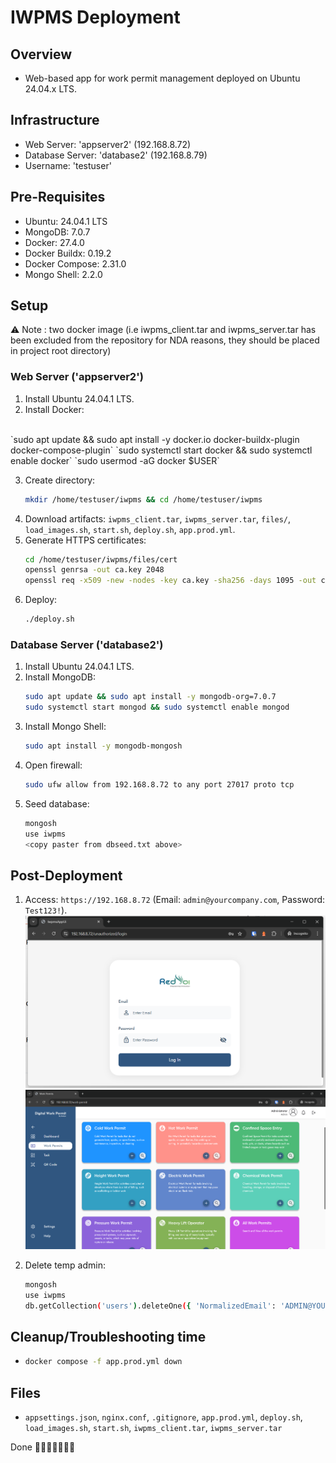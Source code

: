 # IWPMS Deployment

## Overview
- Web-based app for work permit management deployed on Ubuntu 24.04.x LTS.

## Infrastructure
- Web Server: 'appserver2' (192.168.8.72)
- Database Server: 'database2' (192.168.8.79)
- Username: 'testuser'

## Pre-Requisites
- Ubuntu: 24.04.1 LTS
- MongoDB: 7.0.7
- Docker: 27.4.0
- Docker Buildx: 0.19.2
- Docker Compose: 2.31.0
- Mongo Shell: 2.2.0

## Setup

⚠️ Note : two docker image (i.e iwpms_client.tar and iwpms_server.tar has been excluded from the
repository for NDA reasons, they should be placed in project root directory)

### Web Server ('appserver2')
1. Install Ubuntu 24.04.1 LTS.
2. Install Docker:
  </br>
   `sudo apt update && sudo apt install -y docker.io docker-buildx-plugin docker-compose-plugin`
   `sudo systemctl start docker && sudo systemctl enable docker`
   `sudo usermod -aG docker $USER`
   
3. Create directory:
   ```bash
   mkdir /home/testuser/iwpms && cd /home/testuser/iwpms
   ```
4. Download artifacts: `iwpms_client.tar`, `iwpms_server.tar`, `files/`, `load_images.sh`, `start.sh`, `deploy.sh`, `app.prod.yml`.
5. Generate HTTPS certificates:
   ```bash
   cd /home/testuser/iwpms/files/cert
   openssl genrsa -out ca.key 2048
   openssl req -x509 -new -nodes -key ca.key -sha256 -days 1095 -out ca.crt -subj "/C=SA/ST=Riyadh/O=testuser/CN=testuserLocalCA"
   ```
6. Deploy:
   ```bash
   ./deploy.sh
   ```

### Database Server ('database2')
1. Install Ubuntu 24.04.1 LTS.
2. Install MongoDB:
   ```bash
   sudo apt update && sudo apt install -y mongodb-org=7.0.7
   sudo systemctl start mongod && sudo systemctl enable mongod
   ```
3. Install Mongo Shell:
   ```bash
   sudo apt install -y mongodb-mongosh
   ```
4. Open firewall:
   ```bash
   sudo ufw allow from 192.168.8.72 to any port 27017 proto tcp
   ```
5. Seed database:
   ```bash
   mongosh
   use iwpms
   <copy paster from dbseed.txt above>
   ```

## Post-Deployment
1. Access: `https://192.168.8.72` (Email: `admin@yourcompany.com`, Password: `Test123!`).
![login page](image.png) </br>
![Work permits](image-1.png)

2. Delete temp admin:
   ```bash
   mongosh
   use iwpms
   db.getCollection('users').deleteOne({ 'NormalizedEmail': 'ADMIN@YOURCOMPANY.COM' })
   ```

## Cleanup/Troubleshooting time
- ```bash
  docker compose -f app.prod.yml down
  ```

## Files
- `appsettings.json`, `nginx.conf`, `.gitignore`, `app.prod.yml`, `deploy.sh`, `load_images.sh`, `start.sh`, `iwpms_client.tar`, `iwpms_server.tar`

Done 🕺💃💃🕺🥂💦💦
